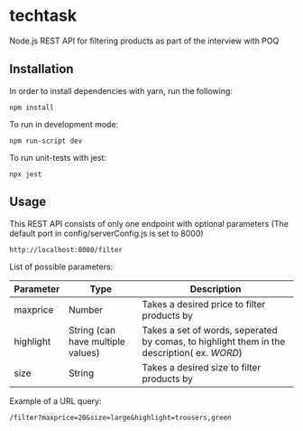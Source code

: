 # techtask
Node.js REST API for filtering products as part of the interview with POQ

## Installation

In order to install dependencies with yarn, run the following:

```
npm install
```

To run in development mode:

```
npm run-script dev
```

To run unit-tests with jest:

```
npx jest
```

## Usage

This REST API consists of only one endpoint with optional parameters (The default port in config/serverConfig.js is set to 8000)

```
http://localhost:8000/filter
```

List of possible parameters:

Parameter | Type | Description
--------- | ---------- | -----------
maxprice | Number | Takes a desired price to filter products by
highlight | String (can have multiple values) |  Takes a set of words, seperated by comas, to highlight them in the description( ex. <em>WORD</em>)
size | String | Takes a desired size to filter products by

Example of a URL query:

```
/filter?maxprice=20&size=large&highlight=trousers,green
```
